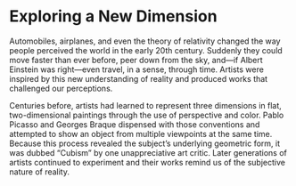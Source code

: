 # Exploring a New Dimension

Automobiles, airplanes, and even the theory of relativity changed the way people perceived the world in the early 20th century. Suddenly they could move faster than ever before, peer down from the sky, and—if Albert Einstein was right—even travel, in a sense, through time. Artists were inspired by this new understanding of reality and produced works that challenged our perceptions.

Centuries before, artists had learned to represent three dimensions in flat, two-dimensional paintings through the use of perspective and color. Pablo Picasso and Georges Braque dispensed with those conventions and attempted to show an object from multiple viewpoints at the same time. Because this process revealed the subject’s underlying geometric form, it was dubbed “Cubism” by one unappreciative art critic. Later generations of artists continued to experiment and their works remind us of the subjective nature of reality.<span class="Apple-converted-space"> </span>
